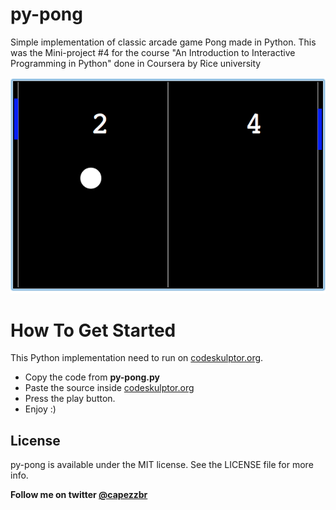 py-pong
============================

Simple implementation of classic arcade game Pong made in Python.
This was the Mini-project #4 for the course "An Introduction to Interactive Programming in Python"
done in Coursera by Rice university


![Screen](screen.png)

How To Get Started
==================

This Python implementation need to run on [codeskulptor.org](http://www.codeskulptor.org). 
- Copy the code from **py-pong.py**
- Paste the source inside [codeskulptor.org](http://www.codeskulptor.org)
- Press the play button.
- Enjoy :)

License 
---------
py-pong is available under the MIT license. See the LICENSE file for more info.

**Follow me on twitter [@capezzbr](http://www.twitter.com/capezzbr)**
